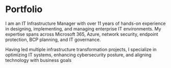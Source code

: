 # Portfolio
I am an IT Infrastructure Manager with over 11 years of hands-on experience in designing, implementing, and managing enterprise IT environments. My expertise spans across Microsoft 365, Azure, network security, endpoint protection, BCP planning, and IT governance.

Having led multiple infrastructure transformation projects, I specialize in optimizing IT systems, enhancing cybersecurity posture, and aligning technology with business goals
